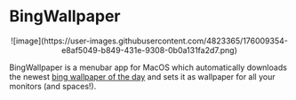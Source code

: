 # BingWallpaper

<p align="center">
  ![image](https://user-images.githubusercontent.com/4823365/176009354-e8af5049-b849-431e-9308-0b0a131fa2d7.png)
</p>

BingWallpaper is a menubar app for MacOS which automatically downloads the newest [bing wallpaper of the day](https://www.microsoft.com/bing/bing-wallpaper) 
and sets it as wallpaper for all your monitors (and spaces!).
